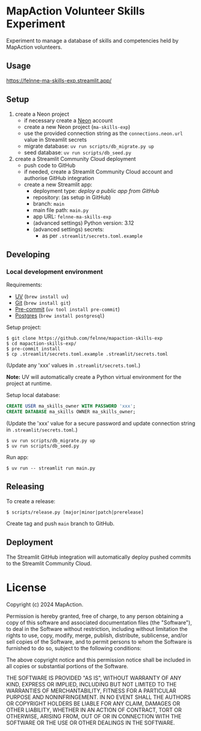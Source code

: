 # MapAction Volunteer Skills Experiment

Experiment to manage a database of skills and competencies held by MapAction volunteers.

## Usage

https://felnne-ma-skills-exp.streamlit.app/

## Setup

1. create a Neon project
    - if necessary create a [Neon](https://console.neon.tech) account
    - create a new Neon project (`ma-skills-exp`)
    - use the provided connection string as the `connections.neon.url` value in Streamlit secrets
    - migrate database: `uv run scripts/db_migrate.py up`
    - seed database: `uv run scripts/db_seed.py`
1. create a Streamlit Community Cloud deployment
    - push code to GitHub
    - if needed, create a Streamlit Community Cloud account and authorise GitHub integration
    - create a new Streamlit app:
      - deployment type: *deploy a public app from GitHub*
      - repository: (as setup in GitHub)
      - branch: `main`
      - main file path: `main.py`
      - app URL: `felnne-ma-skills-exp`
      - (advanced settings) Python version: 3.12
      - (advanced settings) secrets:
        - as per `.streamlit/secrets.toml.example`

## Developing

### Local development environment

Requirements:

* [UV](https://docs.astral.sh/uv) (`brew install uv`)
* [Git](https://git-scm.com) (`brew install git`)
* [Pre-commit](https://pre-commit.com) (`uv tool install pre-commit`)
* [Postgres](https://www.postgresql.org) (`brew install postgresql`)

Setup project:

```
$ git clone https://github.com/felnne/mapaction-skills-exp
$ cd mapaction-skills-exp/
$ pre-commit install
$ cp .streamlit/secrets.toml.example .streamlit/secrets.toml
```

(Update any 'xxx' values in `.streamlit/secrets.toml`.)

**Note:** UV will automatically create a Python virtual environment for the project at runtime.

Setup local database:

```sql
CREATE USER ma_skills_owner WITH PASSWORD 'xxx';
CREATE DATABASE ma_skills OWNER ma_skills_owner;
```

(Update the 'xxx' value for a secure password and update connection string in `.streamlit/secrets.toml`.)

```
$ uv run scripts/db_migrate.py up
$ uv run scripts/db_seed.py
```

Run app:

```
$ uv run -- streamlit run main.py
```

## Releasing

To create a release:

```
$ scripts/release.py [major|minor|patch|prerelease]
```

Create tag and push `main` branch to GitHub.

## Deployment

The Streamlit GitHub integration will automatically deploy pushed commits to the Streamlit Community Cloud.

# License

Copyright (c) 2024 MapAction.

Permission is hereby granted, free of charge, to any person obtaining a copy
of this software and associated documentation files (the "Software"), to deal
in the Software without restriction, including without limitation the rights
to use, copy, modify, merge, publish, distribute, sublicense, and/or sell
copies of the Software, and to permit persons to whom the Software is
furnished to do so, subject to the following conditions:

The above copyright notice and this permission notice shall be included in all
copies or substantial portions of the Software.

THE SOFTWARE IS PROVIDED "AS IS", WITHOUT WARRANTY OF ANY KIND, EXPRESS OR
IMPLIED, INCLUDING BUT NOT LIMITED TO THE WARRANTIES OF MERCHANTABILITY,
FITNESS FOR A PARTICULAR PURPOSE AND NONINFRINGEMENT. IN NO EVENT SHALL THE
AUTHORS OR COPYRIGHT HOLDERS BE LIABLE FOR ANY CLAIM, DAMAGES OR OTHER
LIABILITY, WHETHER IN AN ACTION OF CONTRACT, TORT OR OTHERWISE, ARISING FROM,
OUT OF OR IN CONNECTION WITH THE SOFTWARE OR THE USE OR OTHER DEALINGS IN THE
SOFTWARE.
